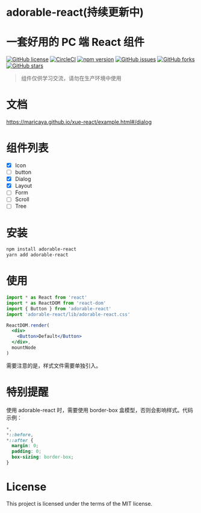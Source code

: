# adorable-react(持续更新中)
# 一套好用的 PC 端 React 组件 
[![GitHub license](https://img.shields.io/github/license/Maricaya/xue-react)](https://github.com/Maricaya/xue-react/blob/master/LICENSE)
[![CircleCI](https://circleci.com/gh/Maricaya/xue-react.svg?style=svg)](https://app.circleci.com/pipelines/github/Maricaya/xue-react)
[![npm version](https://badge.fury.io/js/adorable-react.svg)](https://badge.fury.io/js/adorable-react)
[![GitHub issues](https://img.shields.io/github/issues/Maricaya/xue-react)](https://github.com/Maricaya/xue-react/issues)
[![GitHub forks](https://img.shields.io/github/forks/Maricaya/xue-react)](https://github.com/Maricaya/xue-react/network)
[![GitHub stars](https://img.shields.io/github/stars/Maricaya/xue-react)](https://github.com/Maricaya/xue-react/stargazers)

> 组件仅供学习交流，请勿在生产环境中使用
# 文档
https://maricaya.github.io/xue-react/example.html#/dialog

# 组件列表
- [x] Icon
- [ ] button
- [x] Dialog
- [x] Layout
- [ ] Form
- [ ] Scroll
- [ ] Tree

# 安装
```bash
npm install adorable-react
yarn add adorable-react
```
# 使用
```jsx
import * as React from 'react'
import * as ReactDOM from 'react-dom'
import { Button } from 'adorable-react'
import 'adorable-react/lib/adorable-react.css'

ReactDOM.render(
  <div>
    <Button>Default</Button>
  </div>,
  mountNode
)

```
需要注意的是，样式文件需要单独引入。


# 特别提醒
使用 adorable-react 时，需要使用 border-box 盒模型，否则会影响样式。代码示例：
```css
*,
*::before,
*::after {
  margin: 0;
  padding: 0;
  box-sizing: border-box;
}
```

# License
This project is licensed under the terms of the MIT license.
